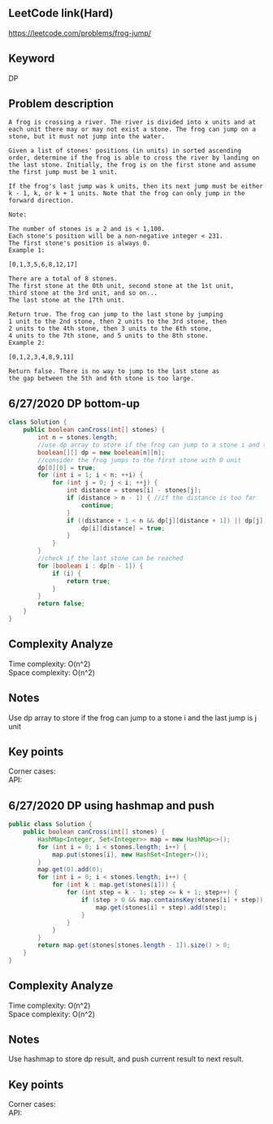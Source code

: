 ## LeetCode link(Hard)
https://leetcode.com/problems/frog-jump/

## Keyword
DP

## Problem description
```
A frog is crossing a river. The river is divided into x units and at each unit there may or may not exist a stone. The frog can jump on a stone, but it must not jump into the water.

Given a list of stones' positions (in units) in sorted ascending order, determine if the frog is able to cross the river by landing on the last stone. Initially, the frog is on the first stone and assume the first jump must be 1 unit.

If the frog's last jump was k units, then its next jump must be either k - 1, k, or k + 1 units. Note that the frog can only jump in the forward direction.

Note:

The number of stones is ≥ 2 and is < 1,100.
Each stone's position will be a non-negative integer < 231.
The first stone's position is always 0.
Example 1:

[0,1,3,5,6,8,12,17]

There are a total of 8 stones.
The first stone at the 0th unit, second stone at the 1st unit,
third stone at the 3rd unit, and so on...
The last stone at the 17th unit.

Return true. The frog can jump to the last stone by jumping 
1 unit to the 2nd stone, then 2 units to the 3rd stone, then 
2 units to the 4th stone, then 3 units to the 6th stone, 
4 units to the 7th stone, and 5 units to the 8th stone.
Example 2:

[0,1,2,3,4,8,9,11]

Return false. There is no way to jump to the last stone as 
the gap between the 5th and 6th stone is too large.
```
## 6/27/2020 DP bottom-up

```java
class Solution {
    public boolean canCross(int[] stones) {
        int n = stones.length;
        //use dp array to store if the frog can jump to a stone i and the last jump is j unit
        boolean[][] dp = new boolean[n][n];
        //consider the frog jumps to the first stone with 0 unit
        dp[0][0] = true;
        for (int i = 1; i < n; ++i) {
            for (int j = 0; j < i; ++j) {
                int distance = stones[i] - stones[j];
                if (distance > n - 1) { //if the distance is too far
                    continue;
                }
                if ((distance + 1 < n && dp[j][distance + 1]) || dp[j][distance] || (distance - 1 >= 0 && dp[j][distance - 1])) {
                    dp[i][distance] = true;
                }
            }
        }
        //check if the last stone can be reached
        for (boolean i : dp[n - 1]) {
            if (i) {
                return true;
            }
        }
        return false;
    }
}
```

## Complexity Analyze
Time complexity: O(n^2)\
Space complexity: O(n^2)

## Notes
Use dp array to store if the frog can jump to a stone i and the last jump is j unit

## Key points
Corner cases: \
API:

## 6/27/2020 DP using hashmap and push

```java
public class Solution {
    public boolean canCross(int[] stones) {
        HashMap<Integer, Set<Integer>> map = new HashMap<>();
        for (int i = 0; i < stones.length; i++) {
            map.put(stones[i], new HashSet<Integer>());
        }
        map.get(0).add(0);
        for (int i = 0; i < stones.length; i++) {
            for (int k : map.get(stones[i])) {
                for (int step = k - 1; step <= k + 1; step++) {
                    if (step > 0 && map.containsKey(stones[i] + step)) {
                        map.get(stones[i] + step).add(step);
                    }
                }
            }
        }
        return map.get(stones[stones.length - 1]).size() > 0;
    }
}
```

## Complexity Analyze
Time complexity: O(n^2)\
Space complexity: O(n^2)

## Notes
Use hashmap to store dp result, and push current result to next result.

## Key points
Corner cases: \
API: